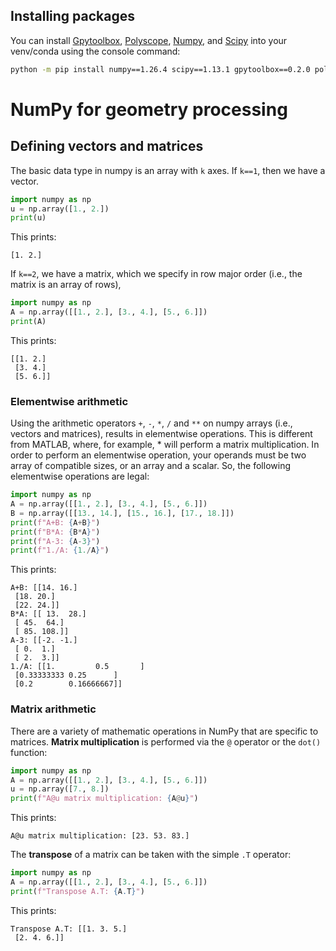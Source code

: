 ## Installing packages
You can install [Gpytoolbox](https://gpytoolbox.org/), [Polyscope](https://polyscope.run/py), [Numpy](https://numpy.org/), and [Scipy](https://scipy.org/) into your venv/conda using the console command:

```sh
python -m pip install numpy==1.26.4 scipy==1.13.1 gpytoolbox==0.2.0 polyscope==2.2.1
```

# NumPy for geometry processing
## Defining vectors and matrices
The basic data type in numpy is an array with `k` axes. If `k==1`, then we have a vector.
```py
import numpy as np
u = np.array([1., 2.])
print(u)
```
This prints:
```
[1. 2.]
```

If `k==2`, we have a matrix, which we specify in row major order (i.e., the matrix is an array of rows),
```py
import numpy as np
A = np.array([[1., 2.], [3., 4.], [5., 6.]])
print(A)
```
This prints:
```
[[1. 2.]
 [3. 4.]
 [5. 6.]]
 ```

### Elementwise arithmetic
Using the arithmetic operators `+`, `-`, `*`, `/` and `**` on numpy arrays (i.e., vectors and matrices), results in elementwise operations. This is different from MATLAB, where, for example, * will perform a matrix multiplication. In order to perform an elementwise operation, your operands must be two array of compatible sizes, or an array and a scalar. So, the following elementwise operations are legal:
```py
import numpy as np
A = np.array([[1., 2.], [3., 4.], [5., 6.]])
B = np.array([[13., 14.], [15., 16.], [17., 18.]])
print(f"A+B: {A+B}")
print(f"B*A: {B*A}")
print(f"A-3: {A-3}")
print(f"1./A: {1./A}")
```
This prints:
```
A+B: [[14. 16.]
 [18. 20.]
 [22. 24.]]
B*A: [[ 13.  28.]
 [ 45.  64.]
 [ 85. 108.]]
A-3: [[-2. -1.]
 [ 0.  1.]
 [ 2.  3.]]
1./A: [[1.         0.5       ]
 [0.33333333 0.25      ]
 [0.2        0.16666667]]
 ```

 ### Matrix arithmetic
 There are a variety of mathematic operations in NumPy that are specific to matrices. **Matrix multiplication** is performed via the `@` operator or the `dot()` function:
```py
import numpy as np
A = np.array([[1., 2.], [3., 4.], [5., 6.]])
u = np.array([7., 8.])
print(f"A@u matrix multiplication: {A@u}")
```
This prints: 
```
A@u matrix multiplication: [23. 53. 83.]
```
The **transpose** of a matrix can be taken with the simple `.T` operator:
```py
import numpy as np
A = np.array([[1., 2.], [3., 4.], [5., 6.]])
print(f"Transpose A.T: {A.T}")
```
This prints:
```
Transpose A.T: [[1. 3. 5.]
 [2. 4. 6.]]
```



